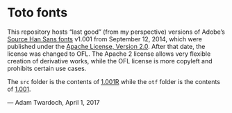 # Toto fonts
This repository hosts “last good” (from my perspective) versions of Adobe’s [Source Han Sans fonts](https://github.com/adobe-fonts/source-han-sans/) v1.001 from September 12, 2014, which were published under the [Apache License, Version 2.0](http://www.apache.org/licenses/LICENSE-2.0.html). After that date, the license was changed to OFL. The Apache 2 license allows very flexible creation of derivative works, while the OFL license is more copyleft and prohibits certain use cases. 

The `src` folder is the contents of [1.001R](https://github.com/adobe-fonts/source-han-sans/archive/1.001R.zip) while the `otf` folder is the contents of [1.001](https://github.com/adobe-fonts/source-han-sans/archive/1.001.zip). 

— Adam Twardoch, April 1, 2017
